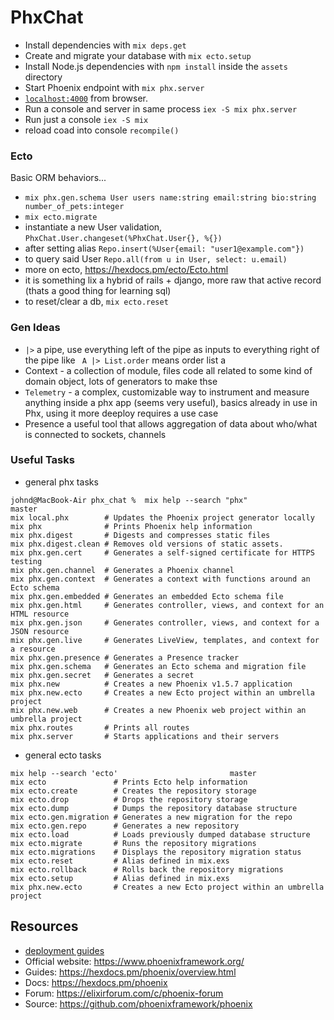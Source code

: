 # PhxChat

  - Install dependencies with `mix deps.get`
  - Create and migrate your database with `mix ecto.setup`
  - Install Node.js dependencies with `npm install` inside the `assets` directory
  - Start Phoenix endpoint with `mix phx.server`
  - [`localhost:4000`](http://localhost:4000) from browser.
  - Run a console and server in same process `iex -S mix phx.server`
  - Run just a console `iex -S mix`
  - reload coad into console `recompile()` 


### Ecto

Basic ORM behaviors...

  - `mix phx.gen.schema User users name:string email:string bio:string number_of_pets:integer`
  - `mix ecto.migrate`
  - instantiate a new User validation, `PhxChat.User.changeset(%PhxChat.User{}, %{})`
  - after setting alias `Repo.insert(%User{email: "user1@example.com"})` 
  - to query said User `Repo.all(from u in User, select: u.email)`
  - more on ecto, https://hexdocs.pm/ecto/Ecto.html
  - it is something lix a hybrid of rails + django, more raw that active record (thats a good thing for learning sql)
  - to reset/clear a db, `mix ecto.reset`


### Gen Ideas

  - `|>` a pipe, use everything left of the pipe as inputs to everything right of the pipe like ` A |> List.order` means order list a
  - Context - a collection of module, files code all related to some kind of domain object, lots of generators to make thse
  - `Telemetry` - a complex, customizable way to instrument and measure anything inside a phx app (seems very useful), basics already in use in Phx, using it more deeploy requires a use case
  - Presence a useful tool that allows aggregation of data about who/what is connected to sockets, channels



### Useful Tasks

- general phx tasks
```
johnd@MacBook-Air phx_chat %  mix help --search "phx"                          master
mix local.phx        # Updates the Phoenix project generator locally
mix phx              # Prints Phoenix help information
mix phx.digest       # Digests and compresses static files
mix phx.digest.clean # Removes old versions of static assets.
mix phx.gen.cert     # Generates a self-signed certificate for HTTPS testing
mix phx.gen.channel  # Generates a Phoenix channel
mix phx.gen.context  # Generates a context with functions around an Ecto schema
mix phx.gen.embedded # Generates an embedded Ecto schema file
mix phx.gen.html     # Generates controller, views, and context for an HTML resource
mix phx.gen.json     # Generates controller, views, and context for a JSON resource
mix phx.gen.live     # Generates LiveView, templates, and context for a resource
mix phx.gen.presence # Generates a Presence tracker
mix phx.gen.schema   # Generates an Ecto schema and migration file
mix phx.gen.secret   # Generates a secret
mix phx.new          # Creates a new Phoenix v1.5.7 application
mix phx.new.ecto     # Creates a new Ecto project within an umbrella project
mix phx.new.web      # Creates a new Phoenix web project within an umbrella project
mix phx.routes       # Prints all routes
mix phx.server       # Starts applications and their servers
```

- general ecto tasks

```
mix help --search 'ecto'                         master
mix ecto               # Prints Ecto help information
mix ecto.create        # Creates the repository storage
mix ecto.drop          # Drops the repository storage
mix ecto.dump          # Dumps the repository database structure
mix ecto.gen.migration # Generates a new migration for the repo
mix ecto.gen.repo      # Generates a new repository
mix ecto.load          # Loads previously dumped database structure
mix ecto.migrate       # Runs the repository migrations
mix ecto.migrations    # Displays the repository migration status
mix ecto.reset         # Alias defined in mix.exs
mix ecto.rollback      # Rolls back the repository migrations
mix ecto.setup         # Alias defined in mix.exs
mix phx.new.ecto       # Creates a new Ecto project within an umbrella project
```

## Resources

  - [deployment guides](https://hexdocs.pm/phoenix/deployment.html)
  - Official website: https://www.phoenixframework.org/
  - Guides: https://hexdocs.pm/phoenix/overview.html
  - Docs: https://hexdocs.pm/phoenix
  - Forum: https://elixirforum.com/c/phoenix-forum
  - Source: https://github.com/phoenixframework/phoenix

